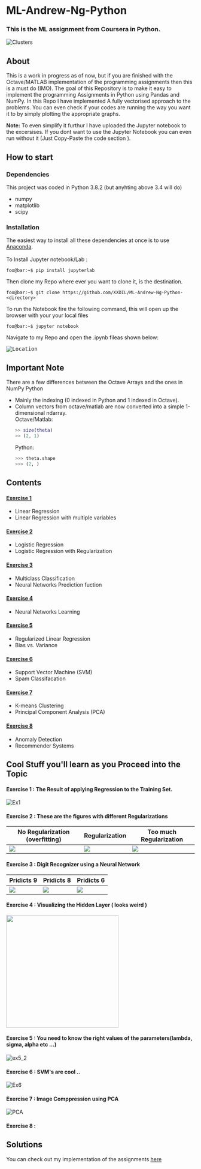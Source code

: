 # ML-Andrew-Ng-Python
### This is the ML assignment from Coursera in Python.

![Clusters](https://user-images.githubusercontent.com/66634743/84946155-4b9ac180-b0f9-11ea-8d60-453937061b88.gif)


## About
This is a work in progress as of now, but if you are finished with the Octave/MATLAB implementation of the programming assignments then this is a must do (IMO). The goal of this Repository is to make it easy to implement the programming Assignments in Python using Pandas and NumPy. In this Repo I have implemented A fully vectorised approach to the problems.
You can even check if your codes are running the way you want it to by simply plotting the appropriate graphs.

**Note:** To even simplify it furthur I have uploaded the Jupyter notebook to the excersises.
If you dont want to use the Jupyter Notebook you can even run without it (Just Copy-Paste the code section ). 

## How to start
### Dependencies
This project was coded in Python 3.8.2 (but anyhting above 3.4 will do)
* numpy
* matplotlib
* scipy

### Installation
The easiest way to install all these dependencies at once is to use [Anaconda](https://www.continuum.io/downloads).<br />
<br />To Install Jupyter notebook/Lab : 
```console
foo@bar:~$ pip install jupyterlab
```
Then clone my Repo where ever you want to clone it, <directory> is the destination.
  
```console
foo@bar:~$ git clone https://github.com/XXDIL/ML-Andrew-Ng-Python- <directory>
```

To run the Notebook fire the following command, this will open up the browser with your your local files

```console
foo@bar:~$ jupyter notebook
```
Navigate to my Repo and open the .ipynb fileas shown below:

<kbd>![Location](https://user-images.githubusercontent.com/66634743/84252124-4056fd00-ab1f-11ea-8bcf-465bce1b4552.png)</kbd>

## Important Note
There are a few differences between the Octave Arrays and the ones in NumPy Python
* Mainly the indexing (0 indexed in Python and 1 indexed in Octave).
* Column vectors from octave/matlab are now converted into a simple 1-dimensional ndarray.
<br />Octave/Matlab: 
    ```matlab
    >> size(theta)
    >> (2, 1)
    ```
    Python:
    ```python
    >>> theta.shape
    >>> (2, )
    ```
## Contents
#### [Exercise 1](https://github.com/XXDIL/ML-Andrew-Ng-Python-/tree/master/Exercise1)
* Linear Regression
* Linear Regression with multiple variables
#### [Exercise 2](https://github.com/XXDIL/ML-Andrew-Ng-Python-/tree/master/Exercise2)
* Logistic Regression
* Logistic Regression with Regularization
#### [Exercise 3](https://github.com/XXDIL/ML-Andrew-Ng-Python-/tree/master/Exercise3)
* Multiclass Classification
* Neural Networks Prediction fuction
#### [Exercise 4](https://github.com/XXDIL/ML-Andrew-Ng-Python-/tree/master/Exercise4)
* Neural Networks Learning
#### [Exercise 5](https://github.com/XXDIL/ML-Andrew-Ng-Python-/tree/master/Exercise5)
* Regularized Linear Regression
* Bias vs. Variance
#### [Exercise 6](https://github.com/XXDIL/ML-Andrew-Ng-Python-/tree/master/Exercise6)
* Support Vector Machine (SVM)
* Spam Classifacation
#### [Exercise 7](https://github.com/XXDIL/ML-Andrew-Ng-Python-/tree/master/Exercise7)
* K-means Clustering
* Principal Component Analysis (PCA)
#### [Exercise 8](https://github.com/XXDIL/ML-Andrew-Ng-Python-/tree/master/Exercise8)
* Anomaly Detection
* Recommender Systems

## Cool Stuff you'll learn as you Proceed into the Topic

#### Exercise 1 : The Result of applying Regression to the Training Set.
  
  ![Ex1](https://user-images.githubusercontent.com/66634743/85844365-abf1c900-b7b3-11ea-8fa5-4ec84c3324a6.png)
  
#### Exercise 2 : These are the figures with different Regularizations
  
  | No Regularization (overfitting) |      Regularization       | Too much Regularization |
  |-------------------------------- | ------------------------	| ----------------------- |
  | <img src="https://user-images.githubusercontent.com/66634743/85844985-9a5cf100-b7b4-11ea-8401-1bd667bc7277.png"> 	| <img src="https://user-images.githubusercontent.com/66634743/85844979-992bc400-b7b4-11ea-985e-de020b824a50.png"> 	| <img src="https://user-images.githubusercontent.com/66634743/85844976-97fa9700-b7b4-11ea-8aab-b1e7a6fe8cad.png">  |
  
#### Exercise 3 : Digit Recognizer using a Neural Network

  | Pridicts 9 |      Pridicts 8       | Pridicts 6 |
  |-------------------------------- | ------------------------	| ----------------------- |
  | <img src="https://user-images.githubusercontent.com/66634743/85846151-78fd0480-b7b6-11ea-8de8-8f486ee51353.png"> | <img src="https://user-images.githubusercontent.com/66634743/85846288-a47fef00-b7b6-11ea-8ca9-f9860b2422ee.png">  | <img src="https://user-images.githubusercontent.com/66634743/85846294-a5b11c00-b7b6-11ea-9e44-7e10ea607112.png">  |
  
#### Exercise 4 : Visualizing the Hidden Layer ( looks weird )

  <img src ="https://user-images.githubusercontent.com/66634743/85847360-49e79280-b7b8-11ea-964c-2b8e1c283b19.png" width="300" height="300">
  
#### Exercise 5 : You need to know the right values of the parameters(lambda, sigma, alpha etc ...)

  ![ex5_2](https://user-images.githubusercontent.com/66634743/85847915-528c9880-b7b9-11ea-94bb-756814ddda92.png)
  
#### Exercise 6 : SVM's are cool ..

  ![Ex6](https://user-images.githubusercontent.com/66634743/85848912-14907400-b7bb-11ea-91a8-a5730aff3473.png)
  
#### Exercise 7 : Image Comppression using PCA

  ![PCA](https://user-images.githubusercontent.com/66634743/85850416-ce88df80-b7bd-11ea-887d-d29b05f771e7.gif)
  
#### Exercise 8 : 

  
  
## Solutions
You can check out my implementation of the assignments [here](https://github.com/XXDIL/ML-Andrew-Ng-Python)
